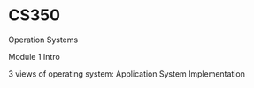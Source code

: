 CS350
=====

Operation Systems

Module 1 Intro

3 views of operating system:
	Application
	System
	Implementation
